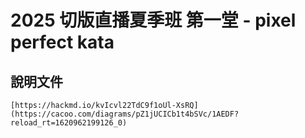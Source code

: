 # 2025 切版直播夏季班 第一堂 - pixel perfect kata
## 說明文件
```
[https://hackmd.io/kvIcvl22TdC9f1oUl-XsRQ](https://cacoo.com/diagrams/pZ1jUCICb1t4bSVc/1AEDF?reload_rt=1620962199126_0)
```

